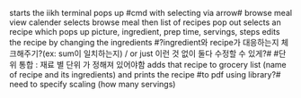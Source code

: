 starts the iikh
terminal pops up 
    #cmd with selecting via arrow#
    browse meal
    view calender
selects browse meal then list of recipes pop out
selects an recipe which pops up picture, ingredient, prep time, servings, steps
edits the recipe by changing the ingredients 
    #?ingredient와 recipe가 대응하는지 체크해주기?(ex: sum이 일치하는지) / or just 이런 것 없이 둘다 수정할 수 있게?#
    #단위 통합 : 재료 별 단위 가 정해져 있어야함
adds that recipe to grocery list (name of recipe and its ingredients) and prints the recipe 
    #to pdf using library?#
    need to specify scaling (how many servings)
